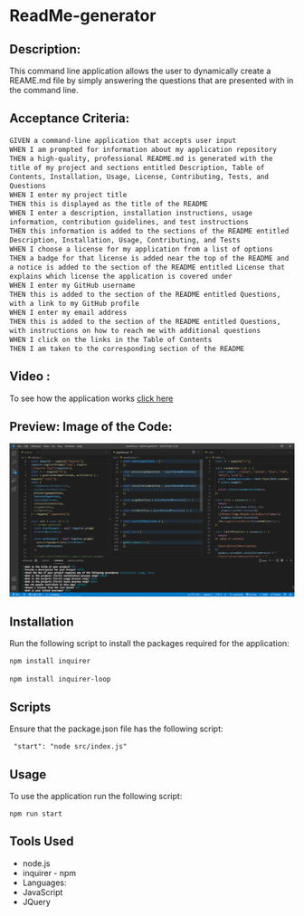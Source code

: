 # ReadMe-generator

## Description:

This command line application allows the user to dynamically create a REAME.md file by simply answering the questions that are presented with in the command line.

## Acceptance Criteria:

```
GIVEN a command-line application that accepts user input
WHEN I am prompted for information about my application repository
THEN a high-quality, professional README.md is generated with the title of my project and sections entitled Description, Table of Contents, Installation, Usage, License, Contributing, Tests, and Questions
WHEN I enter my project title
THEN this is displayed as the title of the README
WHEN I enter a description, installation instructions, usage information, contribution guidelines, and test instructions
THEN this information is added to the sections of the README entitled Description, Installation, Usage, Contributing, and Tests
WHEN I choose a license for my application from a list of options
THEN a badge for that license is added near the top of the README and a notice is added to the section of the README entitled License that explains which license the application is covered under
WHEN I enter my GitHub username
THEN this is added to the section of the README entitled Questions, with a link to my GitHub profile
WHEN I enter my email address
THEN this is added to the section of the README entitled Questions, with instructions on how to reach me with additional questions
WHEN I click on the links in the Table of Contents
THEN I am taken to the corresponding section of the README
```

## Video :

To see how the application works <a href='https://drive.google.com/drive/folders/1P9-7Eeu0HK45EcjyIGvj9knCXEmG0mqP?usp=sharing'>click here </a>

## Preview: Image of the Code:

![code-preview](./assets/screenshots/code-preview.PNG)

## Installation

Run the following script to install the packages required for the application:

```
npm install inquirer

npm install inquirer-loop

```

## Scripts

Ensure that the package.json file has the following script:

```
 "start": "node src/index.js"

```

## Usage

To use the application run the following script:

```
npm run start
```

## Tools Used

- node.js
- inquirer - npm
- Languages:
- JavaScript
- JQuery
